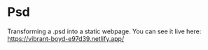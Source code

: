 # Psd

Transforming a .psd into a static webpage.
You can see it live here: https://vibrant-boyd-e97d39.netlify.app/
